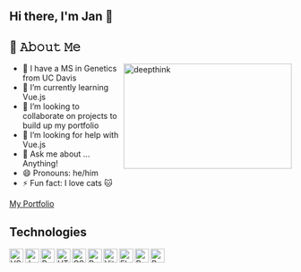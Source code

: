 ## Hi there, I'm Jan 👋

## 📖 𝙰𝚋𝚘𝚞𝚝 𝙼𝚎

<img align="right" alt="deepthink" src="https://github.com/user-attachments/assets/7e75c69d-c968-47ac-863b-c29199f2d838" width="300" height="188"/>

- 🧬 I have a MS in Genetics from UC Davis
- 🌱 I’m currently learning Vue.js
- 👯 I’m looking to collaborate on projects to build up my portfolio      
- 🤔 I’m looking for help with Vue.js
- 💬 Ask me about ... Anything!
- 😄 Pronouns: he/him
- ⚡ Fun fact: I love cats 🐱

[My Portfolio](https://janblim.github.io/)

## Technologies

<img align="left" alt="VScode" width="25px" src="https://raw.githubusercontent.com/marwin1991/profile-technology-icons/refs/heads/main/icons/visual_studio_code.png"/>
<img align="left" alt="JavaScript" width="25px" src="https://raw.githubusercontent.com/marwin1991/profile-technology-icons/refs/heads/main/icons/javascript.png"/>
<img align="left" alt="Python" width="25px" src="https://raw.githubusercontent.com/marwin1991/profile-technology-icons/refs/heads/main/icons/python.png"/>
<img align="left" alt="HTML" width="25px" src="https://raw.githubusercontent.com/marwin1991/profile-technology-icons/refs/heads/main/icons/html.png"/>
<img align="left" alt="CSS" width="25px" src="https://raw.githubusercontent.com/marwin1991/profile-technology-icons/refs/heads/main/icons/css.png"/>
<img align="left" alt="React" width="25px" src="https://raw.githubusercontent.com/marwin1991/profile-technology-icons/refs/heads/main/icons/react.png"/>
<img align="left" alt="Vite" width="25px" src="https://raw.githubusercontent.com/marwin1991/profile-technology-icons/refs/heads/main/icons/vite.png"/>
<img align="left" alt="Flask" width="25px" src="https://raw.githubusercontent.com/marwin1991/profile-technology-icons/refs/heads/main/icons/flask.png"/>
<img align="left" alt="PostgreSQL" width="25px" src="https://raw.githubusercontent.com/marwin1991/profile-technology-icons/refs/heads/main/icons/postgresql.png"/>
<img align="left" alt="Postman" width="25px" src="https://raw.githubusercontent.com/marwin1991/profile-technology-icons/refs/heads/main/icons/postman.png"/>

